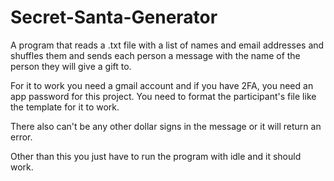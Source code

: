 # Secret-Santa-Generator
A program that reads a .txt file with a list of names and email addresses and shuffles them and sends each person a message with the name of the person they will give a gift to.

For it to work you need a gmail account and if you have 2FA, you need an app password for this project. You need to format the participant's file like the template for it to work.

There also can't be any other dollar signs in the message or it will return an error.

Other than this you just have to run the program with idle and it should work.
